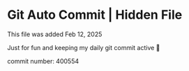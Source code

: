 # Git Auto Commit | Hidden File

This file was added Feb 12, 2025

Just for fun and keeping my daily git commit active 🤪

commit number: 400554
